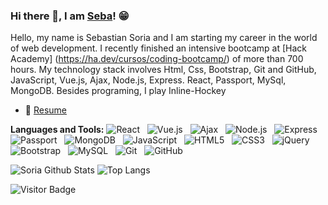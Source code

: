 ### Hi there 👋, I am [Seba](https://github.com/soriagorgoroso)! 😁
<!--
**rusty-sj/rusty-sj** is a ✨ _special_ ✨ repository because its `README.md` (this file) appears on your GitHub profile.
Here are some ideas to get you started:

- 🔭 I’m currently working on ...
- 🌱 I’m currently learning ...
- 👯 I’m looking to collaborate on ...
- 🤔 I’m looking for help with ...
- 💬 Ask me about ...
- 📫 How to reach me: ...
- 😄 Pronouns: ...
- ⚡ Fun fact: ...
- 🤔 I’m looking for help with Statistics
- 👯 I’m looking to collaborate on ...
-->


Hello, my name is Sebastian Soria and I am starting my career in the world of web development. I recently finished an intensive bootcamp at [Hack Academy] (https://ha.dev/cursos/coding-bootcamp/) of more than 700 hours. My technology stack involves Html, Css, Bootstrap, Git and GitHub, JavaScript, Vue.js, Ajax, Node.js, Express. React, Passport, MySql, MongoDB.
Besides programing, I play Inline-Hockey 


- 📝 [Resume](https://www.canva.com/design/DAE8sitqGkM/UG76vS1vzpN7tmCzZfG1CQ/view?utm_content=DAE8sitqGkM&utm_campaign=designshare&utm_medium=link&utm_source=publishsharelink)

**Languages and Tools:** 
![React](https://img.shields.io/badge/-React-black?logo=React&style=social)&nbsp;&nbsp;
![Vue.js](https://img.shields.io/badge/-Vue.js-black?logo=Vue.js&style=social)&nbsp;&nbsp;
![Ajax](https://img.shields.io/badge/-AJAX-black?logo=AJAX&style=social)&nbsp;&nbsp;
![Node.js](https://img.shields.io/badge/-Node.js-black?logo=node.js&style=social)&nbsp;&nbsp;
![Express](https://img.shields.io/badge/-Express-black?logo=Express&style=social)&nbsp;&nbsp;
![Passport](https://img.shields.io/badge/-Passport-black?logo=Passport&style=social)&nbsp;&nbsp;
![MongoDB](https://img.shields.io/badge/-MongoDB-black?logo=MongoDB&style=social)&nbsp;&nbsp;
![JavaScript](https://img.shields.io/badge/-JavaScript-black?logo=javascript&style=social)&nbsp;&nbsp;
![HTML5](https://img.shields.io/badge/-HTML5-black?logo=html5&style=social)&nbsp;&nbsp;
![CSS3](https://img.shields.io/badge/-CSS3-black?logo=css3&style=social)&nbsp;&nbsp;
![jQuery](https://img.shields.io/badge/-jQuery-black?logo=jquery&style=social)&nbsp;&nbsp;
![Bootstrap](https://img.shields.io/badge/-Bootstrap-black?logo=bootstrap&style=social)&nbsp;&nbsp;
![MySQL](https://img.shields.io/badge/-MySQL-black?logo=mysql&style=social)&nbsp;&nbsp;
![Git](https://img.shields.io/badge/-Git-black?logo=git&style=social)&nbsp;&nbsp;
![GitHub](https://img.shields.io/badge/-GitHub-black?logo=github&style=social)&nbsp;&nbsp;

![Soria Github Stats](https://github-readme-stats.vercel.app/api?username=soriagorgoroso&count_private=true&show_icons=true&include_all_commits=true)
![Top Langs](https://github-readme-stats.vercel.app/api/top-langs/?username=soriagorgoroso&hide=TeX&layout=compact)

![Visitor Badge](https://visitor-badge.laobi.icu/badge?page_id=soriagorgoroso.soriagorgoroso)
